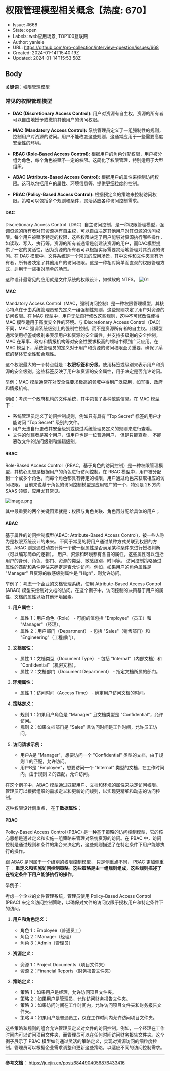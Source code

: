 # 权限管理模型相关概念【热度: 670】

- Issue: #668
- State: open
- Labels: web应用场景, TOP100互联网
- Author: yanlele
- URL: https://github.com/pro-collection/interview-question/issues/668
- Created: 2024-01-14T15:40:19Z
- Updated: 2024-01-14T15:53:58Z

## Body

**关键词**：权限管理模型

### 常见的权限管理模型

- **DAC (Discretionary Access Control):** 用户对资源有自主权，资源的所有者可以自由地授予或撤销其他用户的访问权限。

- **MAC (Mandatory Access Control):** 系统管理员定义了一组强制性的规则，控制用户对资源的访问。用户不能改变这些规则，这通常应用于一些需要高度安全性的环境。

- **RBAC (Role-Based Access Control):** 根据用户的角色分配权限，用户被分组为角色，每个角色被赋予一定的权限。这简化了权限管理，特别适用于大型组织。

- **ABAC (Attribute-Based Access Control):** 根据用户的属性来控制访问权限。这可以包括用户的属性、环境信息等，提供更细粒度的控制。

- **PBAC (Policy-Based Access Control):** 根据预定义的策略来控制访问权限。策略可以包括多个规则和条件，灵活适应各种访问控制需求。

#### DAC

Discretionary Access Control（DAC）自主访问控制，是一种权限管理模型，强调资源的所有者对其资源拥有自主权，可以自由决定其他用户对其资源的访问权限。每个用户被赋予特定的权限，这些权限决定了用户能够对资源执行哪些操作，如读取、写入、执行等。资源的所有者通常是创建该资源的用户，而DAC模型提供了一定的灵活性，因为资源的所有者可以根据实际需要灵活地管理对其资源的访问。在 DAC 模型中，文件系统是一个常见的应用场景，其中文件和文件夹具有所有者，所有者决定了其他用户的访问权限。这是一种相对简单而直观的权限管理方式，适用于一些相对简单的场景。

这种设计最常见的应用就是文件系统的权限设计，如微软的 NTFS。
![01](https://p1-jj.byteimg.com/tos-cn-i-t2oaga2asx/gold-user-assets/2020/2/5/17010f5b773f5aa1~tplv-t2oaga2asx-jj-mark:3024:0:0:0:q75.awebp)

#### MAC

Mandatory Access Control（MAC，强制访问控制）是一种权限管理模型，其核心特点在于由系统管理员预先定义一组强制性规则，这些规则决定了用户对资源的访问权限。在 MAC 模型中，用户无法自行修改这些规则，这种不可修改性使得 MAC 模型适用于高度安全性的环境。与 Discretionary Access Control（DAC）不同，MAC 强调系统级别上的强制性控制，而不是资源所有者的自主权。此模型通常使用标签或级别来表示用户和资源的安全属性，并支持多级别的安全控制。 MAC 在军事、政府和情报机构等对安全性要求极高的领域中得到广泛应用。在 MAC 模型下，系统管理员的定义对于用户和资源的访问权限至关重要，确保了系统的整体安全性和合规性。

这个权限最大的一个特点就是：**权限标签和分级**。使用标签或级别来表示用户和资源的安全级别。这些标签反映了用户和资源的安全属性，用于决定是否允许访问。

举例：MAC 模型通常在对安全性要求极高的领域中得到广泛应用，如军事、政府和情报机构。

例如：考虑一个政府机构的文件系统，其中包含了各种敏感信息。在 MAC 模型下：

- 系统管理员定义了访问控制规则，例如只有具有 "Top Secret" 标签的用户才能访问 "Top Secret" 级别的文件。
- 用户无法自行更改其安全级别或绕过系统管理员定义的规则来进行查看。
- 文件的创建者是某个用户，该用户也是一位普通用户， 但是只能查看， 不能篡改文件的访问级别和编辑级别。

#### RBAC

Role-Based Access Control（RBAC，基于角色的访问控制）是一种权限管理模型，其核心思想是根据用户的角色进行访问控制。在 RBAC 模型中，用户被分配到一个或多个角色，而每个角色都具有特定的权限，用户通过角色来获取相应的访问权限。
目前来说基于角色的访问控制模型是应用较广的一个，特别是 2B 方向 SAAS 领域，应用尤其常见。

![image.png](https://p3-juejin.byteimg.com/tos-cn-i-k3u1fbpfcp/a6faeff4a2984a3fb04053e0abe2fc6e~tplv-k3u1fbpfcp-jj-mark:0:0:0:0:q75.image#?w=1231&h=720&s=536982&e=png&b=ffffff)

其中最重要的两个关键因素就是：权限与角色关联、角色再分配给具体的用户；

#### ABAC

基于属性的访问控制模型(ABAC: Attribute-Based Access Control)，被一些人称为是权限系统设计的未来。
不同于常见的将用户通过某种方式关联到权限的方式，ABAC 则是通过动态计算一个或一组属性是否满足某种条件来进行授权判断（可以编写简单的逻辑）。
用户、资源和环境都有各自的属性。这些属性可以包括用户的身份、角色、部门、资源的类型、敏感级别、时间等。
访问控制策略通过属性的匹配和条件评估来确定是否允许访问。例如，如果用户的角色属性是 "Manager" 且资源的敏感级别属性是 "High"，则允许访问。

举例子：考虑一个企业的文档管理系统，使用 Attribute-Based Access Control (ABAC) 模型来控制对文档的访问。在这个例子中，访问控制的决策基于用户的属性、文档的属性以及其他环境因素。

1. **用户属性：**
    - 属性 1：用户角色（Role） - 可能的值包括 "Employee"（员工）和 "Manager"（经理）。
    - 属性 2：用户部门（Department） - 包括 "Sales"（销售部门）和 "Engineering"（工程部门）。

2. **文档属性：**
    - 属性 1：文档类型（Document Type） - 包括 "Internal"（内部文档）和 "Confidential"（机密文档）。
    - 属性 2：文档部门（Document Department） - 指定文档所属的部门。

3. **环境属性：**
    - 属性 1：访问时间（Access Time） - 确定用户访问文档的时间。

4. **策略定义：**
    - 规则 1：如果用户角色是 "Manager" 且文档类型是 "Confidential"，允许访问。
    - 规则 2：如果文档部门是 "Sales" 且访问时间是工作时间，允许员工访问。

5. **访问请求示例：**
    - 用户A是 "Manager"，想要访问一个 "Confidential" 类型的文档，由于规则 1 的匹配，允许访问。
    - 用户B是 "Employee"，想要访问一个 "Internal" 类型的文档，在工作时间内，由于规则 2 的匹配，允许访问。

在这个例子中，ABAC 模型通过匹配用户、文档和环境的属性来决定访问权限。管理员可以根据组织的需求定义和更新访问规则，以实现更精细和动态的访问控制。

这种权限设计侧重点， 在于**数据属性**；

#### PBAC
Policy-Based Access Control (PBAC) 是一种基于策略的访问控制模型，它的核心思想是通过定义和实施一组策略来管理对系统资源的访问。在 PBAC 中，访问控制是通过规则和条件的集合来决定的，这些规则描述了在特定条件下用户能够执行的操作。

跟 ABAC 是同属于一个级别的权限控制模型， 只是侧重点不同， PBAC 更加侧重于： **重定义和实施访问控制策略。这些策略是由一组规则组成，这些规则描述了在特定条件下用户能够执行的操作。**

举例子：

考虑一个企业的文件管理系统，管理员使用 Policy-Based Access Control (PBAC) 来定义访问控制策略，以确保对文件的访问仅限于授权用户和特定条件下的访问。

1. **用户和角色定义：**
    - 角色 1：Employee（普通员工）
    - 角色 2：Manager（经理）
    - 角色 3：Admin（管理员）

2. **资源定义：**
    - 资源 1：Project Documents（项目文件夹）
    - 资源 2：Financial Reports（财务报告文件夹）

3. **策略定义：**
    - 策略 1：如果用户是经理，允许访问项目文件夹。
    - 策略 2：如果用户是管理员，允许访问财务报告文件夹。
    - 策略 3：如果访问时间在工作时间内，允许访问项目文件夹和财务报告文件夹。
    - 策略 4：如果用户是普通员工，仅在工作时间内允许访问项目文件夹。

这些策略和规则的组合允许管理员定义对文件的访问控制。例如，一个经理在工作时间内可以访问项目文件夹，而管理员可以在任何时间访问财务报告文件夹。这个例子展示了 PBAC 模型如何通过灵活的策略定义，实现对资源访问的细粒度控制。管理员可以根据企业需求调整和更新这些策略，以适应不同的访问控制需求。

-----------------------

**参考文档**： https://juejin.cn/post/6844904056876433416

